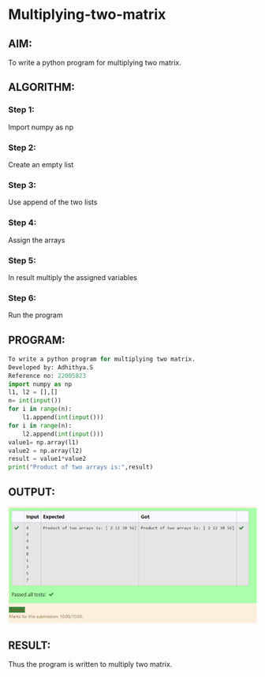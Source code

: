 # Multiplying-two-matrix

## AIM:
To write a python program for multiplying two matrix.
## ALGORITHM:
### Step 1:
 Import numpy as np
### Step 2:
 Create an empty list
### Step 3:
Use append of the two lists
### Step 4:
Assign the arrays
### Step 5:
In result multiply the assigned variables
### Step 6:
Run the program
## PROGRAM: 
```python
To write a python program for multiplying two matrix.
Developed by: Adhithya.S
Reference no: 22005823
import numpy as np
l1, l2 = [],[]
n= int(input())
for i in range(n):
    l1.append(int(input()))
for i in range(n):
    l2.append(int(input()))
value1= np.array(l1)
value2 = np.array(l2)
result = value1*value2
print("Product of two arrays is:",result)
```
## OUTPUT:
![output](/filename2.png)
## RESULT:
Thus the program is written to multiply two matrix.
